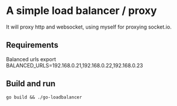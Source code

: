 # A simple load balancer / proxy

It will proxy http and websocket, using myself for proxying socket.io.

## Requirements

Balanced urls
export BALANCED_URLS=192.168.0.21,192.168.0.22,192.168.0.23

## Build and run

```go build && ./go-loadbalancer```
